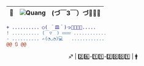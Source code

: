 | 👋 | ![Quang](https://user-images.githubusercontent.com/92705154/149645080-a22d7fba-3d7f-4cd1-a586-7849c0f48212.png) | (づ￣3￣）づ🎉🎉🎉
| --- | --- | --- |

```diff
+ .......... ○( ＾皿＾)っ🍕🍔🍗🥩.....
! .......... (￣▽￣) 💤💤 ............
- .......... ✍️(◔◡◔)💻   ............
@@ 🔃 @@
```

<p align = center>♐ | 2️⃣6️⃣-1️⃣1️⃣-2️⃣0️⃣0️⃣1️⃣ | 🚹</p>

<!--
**VNNhatQuang/VNNhatQuang** is a ✨ _special_ ✨ repository because its `README.md` (this file) appears on your GitHub profile.

Here are some ideas to get you started:

- 🔭 I’m currently working on ...
- 🌱 I’m currently learning ...
- 👯 I’m looking to collaborate on ...
- 🤔 I’m looking for help with ...
- 💬 Ask me about ...
- 📫 How to reach me: ...
- 😄 Pronouns: ...
- ⚡ Fun fact: ...
-->

